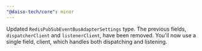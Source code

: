 ```yaml
---
"@daiso-tech/core": minor
---
```


Updated `RedisPubSubEventBusAdapterSettings` type. The previous fields, `dispatcherClient` and `listenerClient`, have been removed. You'll now use a single field, client, which handles both dispatching and listening.







